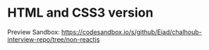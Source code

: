# HTML and CSS3 version

Preview Sandbox: https://codesandbox.io/s/github/Eiad/chalhoub-interview-repo/tree/non-reactjs
